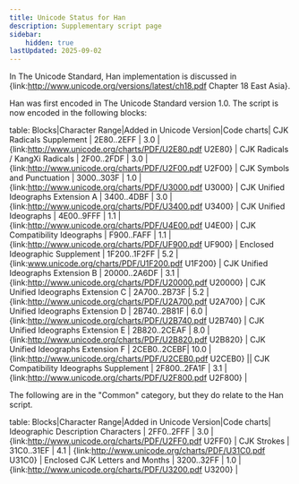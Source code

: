 ```yaml
---
title: Unicode Status for Han
description: Supplementary script page
sidebar:
    hidden: true
lastUpdated: 2025-09-02
---
```


In The Unicode Standard, Han implementation is discussed in {link:http://www.unicode.org/versions/latest/ch18.pdf Chapter 18 East Asia}.

[comment]: # (end of intro)

[comment]: # (start of blocks)

Han was first encoded in The Unicode Standard version 1.0. The script is now encoded in the following blocks:

table:
Blocks|Character Range|Added in Unicode Version|Code charts|
CJK Radicals Supplement | 2E80..2EFF | 3.0 | {link:http://www.unicode.org/charts/PDF/U2E80.pdf U2E80} |
CJK Radicals / KangXi Radicals | 2F00..2FDF | 3.0 | {link:http://www.unicode.org/charts/PDF/U2F00.pdf U2F00} |
CJK Symbols and Punctuation | 3000..303F | 1.0 | {link:http://www.unicode.org/charts/PDF/U3000.pdf U3000} |
CJK Unified Ideographs Extension A | 3400..4DBF | 3.0 | {link:http://www.unicode.org/charts/PDF/U3400.pdf U3400} |
CJK Unified Ideographs | 4E00..9FFF | 1.1 | {link:http://www.unicode.org/charts/PDF/U4E00.pdf U4E00} |
CJK Compatibility Ideographs | F900..FAFF | 1.1 | {link:http://www.unicode.org/charts/PDF/UF900.pdf UF900} |
Enclosed Ideographic Supplement | 1F200..1F2FF | 5.2 | {link:www.unicode.org/charts/PDF/U1F200.pdf U1F200} |
CJK Unified Ideographs Extension B | 20000..2A6DF | 3.1 | {link:http://www.unicode.org/charts/PDF/U20000.pdf U20000} |
CJK Unified Ideographs Extension C | 2A700..2B73F | 5.2 | {link:http://www.unicode.org/charts/PDF/U2A700.pdf U2A700} |
CJK Unified Ideographs Extension D | 2B740..2B81F | 6.0 | {link:http://www.unicode.org/charts/PDF/U2B740.pdf U2B740} |
CJK Unified Ideographs Extension E | 2B820..2CEAF | 8.0 | {link:http://www.unicode.org/charts/PDF/U2B820.pdf U2B820} |
CJK Unified Ideographs Extension F | 2CEB0..2CEBF| 10.0 | {link:http://www.unicode.org/charts/PDF/U2CEB0.pdf U2CEB0} ||
CJK Compatibility Ideographs Supplement | 2F800..2FA1F | 3.1 |{link:http://www.unicode.org/charts/PDF/U2F800.pdf U2F800} |

[comment]: # (end of blocks)

[comment]: # (start of chars)

The following are in the "Common" category, but they do relate to the Han script.

table:
Blocks|Character Range|Added in Unicode Version|Code charts|
Ideographic Description Characters | 2FF0..2FFF | 3.0 | {link:http://www.unicode.org/charts/PDF/U2FF0.pdf U2FF0} |
CJK Strokes | 31C0..31EF | 4.1 | {link:http://www.unicode.org/charts/PDF/U31C0.pdf U31C0} |
Enclosed CJK Letters and Months | 3200..32FF | 1.0 | {link:http://www.unicode.org/charts/PDF/U3200.pdf U3200} |

[comment]: # (end of chars)

[comment]: # (start of rest)


